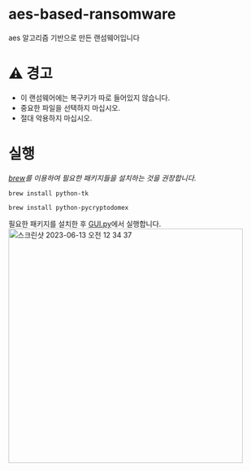 # aes-based-ransomware
aes 알고리즘 기반으로 만든 랜섬웨어입니다


# ⚠️ 경고
- 이 랜섬웨어에는 복구키가 따로 들어있지 않습니다.
- 중요한 파일을 선택하지 마십시오.
- 절대 악용하지 마십시오.

# 실행
*[brew](https://brew.sh)를 이용하여 필요한 패키지들을 설치하는 것을 권장합니다.*
```
brew install python-tk
```
```
brew install python-pycryptodomex
```
필요한 패키지를 설치한 후 [GUI.py](https://github.com/Jongwoo0101/aes-based-ransomware/blob/Jongwoo0101/Main/GUI.py)에서 실행합니다.   
<img width="461" alt="스크린샷 2023-06-13 오전 12 34 37" src="https://github.com/Jongwoo0101/aes-based-ransomware/assets/96978536/69a12820-af38-47a0-b6fe-a40ce58b4bac">

